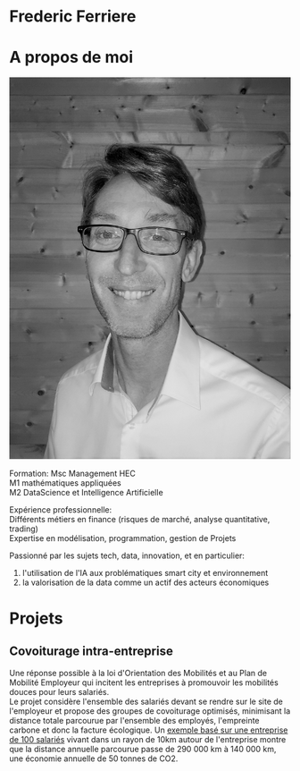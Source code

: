 # Frederic Ferriere

# A propos de moi

![](./images/FredericFerriere_2_bw.jpg)

Formation:
Msc Management HEC  
M1 mathématiques appliquées  
M2 DataScience et Intelligence Artificielle  

Expérience professionnelle:  
Différents métiers en finance (risques de marché, analyse quantitative, trading)  
Expertise en modélisation, programmation, gestion de Projets

Passionné par les sujets tech, data, innovation, et en particulier:
1) l'utilisation de l'IA aux problématiques smart city et environnement
2) la valorisation de la data comme un actif des acteurs économiques


# Projets

## Covoiturage intra-entreprise

Une réponse possible à la loi d'Orientation des Mobilités et au Plan de Mobilité Employeur qui incitent les entreprises à promouvoir les mobilités douces pour leurs salariés.  
Le projet considère l'ensemble des salariés devant se rendre sur le site de l'employeur et propose des groupes de covoiturage optimisés, minimisant la distance totale parcourue par l'ensemble des employés, l'empreinte carbone et donc la facture écologique.
Un [exemple basé sur une entreprise de 100 salariés](https://github.com/FredericFerriere/carpooling/blob/master/README.md) vivant dans un rayon de 10km autour de l'entreprise montre que la distance annuelle parcourue passe de 290 000 km à 140 000 km, une économie annuelle de 50 tonnes de CO2.
